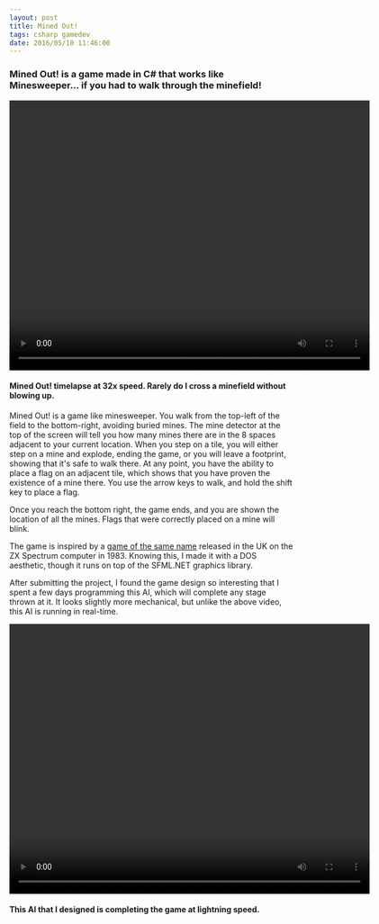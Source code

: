 ```yaml
---
layout: post
title: Mined Out!
tags: csharp gamedev
date: 2016/05/10 11:46:00
---
```


### Mined Out! is a game made in C# that works like Minesweeper... if you had to walk through the minefield!

<video width="640" height="480" controls>
	<source src="/assets/vid/minedout.mp4" type="video/mp4">
	Your browser does not support video tags
</video>

#### Mined Out! timelapse at 32x speed. Rarely do I cross a minefield without blowing up.

<!--more-->

Mined Out! is a game like minesweeper. You walk from the top-left of the field to the bottom-right, avoiding buried mines. The mine detector at the top of the screen will tell you how many mines there are in the 8 spaces adjacent to your current location. When you step on a tile, you will either step on a mine and explode, ending the game, or you will leave a footprint, showing that it's safe to walk there. At any point, you have the ability to place a flag on an adjacent tile, which shows that you have proven the existence of a mine there. You use the arrow keys to walk, and hold the shift key to place a flag.

Once you reach the bottom right, the game ends, and you are shown the location of all the mines. Flags that were correctly placed on a mine will blink.

The game is inspired by a [game of the same name](https://en.wikipedia.org/wiki/Mined-Out) released in the UK on the ZX Spectrum computer in 1983. Knowing this, I made it with a DOS aesthetic, though it runs on top of the SFML.NET graphics library.

After submitting the project, I found the game design so interesting that I spent a few days programming this AI, which will complete any stage thrown at it. It looks slightly more mechanical, but unlike the above video, this AI is running in real-time.

<video width="640" height="480" controls>
	<source src="/assets/vid/minedoutai.mp4" type="video/mp4">
	Your browser does not support video tags
</video>

#### This AI that I designed is completing the game at lightning speed.
